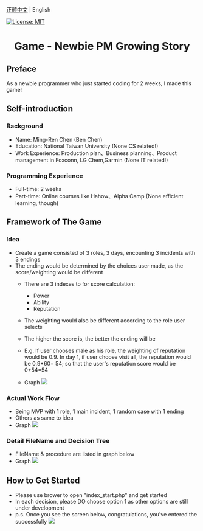 [正體中文](./README.zh-TW.md) | English

[![License: MIT](https://img.shields.io/badge/License-MIT-yellow.svg)](https://opensource.org/licenses/MIT)

<h1 align="center">Game - Newbie PM Growing Story </h1>

## Preface
As a newbie programmer who just started coding for 2 weeks, I  made this game!



## Self-introduction
### Background
- Name: Ming-Ren Chen (Ben Chen)
- Education: National Taiwan University (None CS related!)
- Work Experience: Production plan、Business planning、Product management in Foxconn, LG Chem,Garmin (None IT related!)

### Programming Experience
- Full-time: 2 weeks 
- Part-time: Online courses like Hahow、Alpha Camp (None efficient learning, though)



## Framework of The Game
### Idea
- Create a game consisted of 3 roles, 3 days, encounting 3 incidents with 3 endings
- The ending would be determined by the choices user made, as the score/weighting would be different
     - There are 3 indexes to for score calculation: 
          - Power
          - Ability
          - Reputation
     - The weighting would also be different according to the role user selects
     - The higher the score is, the better the ending will be
     - E.g. If user chooses male as his role, the weighting of reputation would be 0.9. In day 1, if user choose visit all, the reputation would be 0.9*60= 54; so that the user's reputation score would be 0+54=54

     - Graph
![](https://lh3.googleusercontent.com/tFD4aB4gt-aOvZd8IR6czL4wQshyRRiHtFbhSVFRpVAfkEDe6mt5H8mTPBH2D9vDftCpjz1lfIJiOooMB0ufU-01axVLd29mnmmNZtMKREiNFu3K1k4gIbpOxdhrtzylHODNWfSz=w2400) 



### Actual Work Flow
- Being MVP with 1 role, 1 main incident, 1 random case with 1 ending
- Others as same to idea
- Graph
![](https://lh3.googleusercontent.com/qwvt_SITl7fOkadHTlMMKd6pvq0TdzKTP9mYcqbK7kS4G2uWXxLJ6aDZGdhU2qwaihl_3SkYVWFcs2-sBgK6vKcCSKHbm9D0ue-w0UyB8gAg2L5aduri20ey7-C8Z8gg7hRS8Msg=w2400)


### Detail FileName and Decision Tree
- FileName & procedure are listed in graph below
- Graph
![](https://lh3.googleusercontent.com/wdagC9t4zusL46MZ0P0AJr9oP1I2s52Q0MA-_2Lc17FltEuUKWrrB3e9md35JcaZDpSfO54zJ02CmkMVAmAxQARSy-CoY7tiI0I1bPk2sGujqxq_6LIB2cTngQFRG2lV5dni0aZh=w2400)



## How to Get Started
- Please use brower to open "index_start.php" and get started 
- In each decision, please DO choose option 1 as other options are still under development
- p.s. Once you see the screen below, congratulations, you've entered the successfully
![](https://lh3.googleusercontent.com/yQkzGsAMrR38lWr7IN5WARbDqEGDrapYZ1vCee9ye4erv3dALjGnxTKKWsUgzJVlUzjUuwGtXzEjWusH6e6PDSzi6PzkU5M9PdTxoEl4xLSrJOG0w3_B7cm--AQl3lpzzXzm5At4=w2400)
